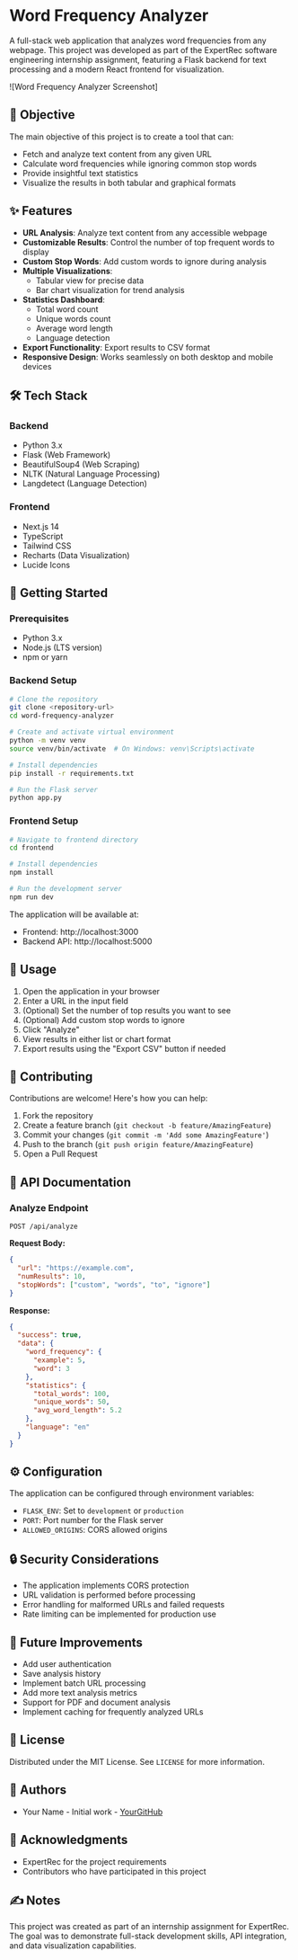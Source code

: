 # Word Frequency Analyzer

A full-stack web application that analyzes word frequencies from any webpage. This project was developed as part of the ExpertRec software engineering internship assignment, featuring a Flask backend for text processing and a modern React frontend for visualization.

![Word Frequency Analyzer Screenshot]

## 🎯 Objective

The main objective of this project is to create a tool that can:
- Fetch and analyze text content from any given URL
- Calculate word frequencies while ignoring common stop words
- Provide insightful text statistics
- Visualize the results in both tabular and graphical formats

## ✨ Features

- **URL Analysis**: Analyze text content from any accessible webpage
- **Customizable Results**: Control the number of top frequent words to display
- **Custom Stop Words**: Add custom words to ignore during analysis
- **Multiple Visualizations**: 
  - Tabular view for precise data
  - Bar chart visualization for trend analysis
- **Statistics Dashboard**:
  - Total word count
  - Unique words count
  - Average word length
  - Language detection
- **Export Functionality**: Export results to CSV format
- **Responsive Design**: Works seamlessly on both desktop and mobile devices

## 🛠️ Tech Stack

### Backend
- Python 3.x
- Flask (Web Framework)
- BeautifulSoup4 (Web Scraping)
- NLTK (Natural Language Processing)
- Langdetect (Language Detection)

### Frontend
- Next.js 14
- TypeScript
- Tailwind CSS
- Recharts (Data Visualization)
- Lucide Icons

## 🚀 Getting Started

### Prerequisites
- Python 3.x
- Node.js (LTS version)
- npm or yarn

### Backend Setup
```bash
# Clone the repository
git clone <repository-url>
cd word-frequency-analyzer

# Create and activate virtual environment
python -m venv venv
source venv/bin/activate  # On Windows: venv\Scripts\activate

# Install dependencies
pip install -r requirements.txt

# Run the Flask server
python app.py
```

### Frontend Setup
```bash
# Navigate to frontend directory
cd frontend

# Install dependencies
npm install

# Run the development server
npm run dev
```

The application will be available at:
- Frontend: http://localhost:3000
- Backend API: http://localhost:5000

## 📝 Usage

1. Open the application in your browser
2. Enter a URL in the input field
3. (Optional) Set the number of top results you want to see
4. (Optional) Add custom stop words to ignore
5. Click "Analyze"
6. View results in either list or chart format
7. Export results using the "Export CSV" button if needed

## 🤝 Contributing

Contributions are welcome! Here's how you can help:

1. Fork the repository
2. Create a feature branch (`git checkout -b feature/AmazingFeature`)
3. Commit your changes (`git commit -m 'Add some AmazingFeature'`)
4. Push to the branch (`git push origin feature/AmazingFeature`)
5. Open a Pull Request

## 📄 API Documentation

### Analyze Endpoint
```
POST /api/analyze
```

**Request Body:**
```json
{
  "url": "https://example.com",
  "numResults": 10,
  "stopWords": ["custom", "words", "to", "ignore"]
}
```

**Response:**
```json
{
  "success": true,
  "data": {
    "word_frequency": {
      "example": 5,
      "word": 3
    },
    "statistics": {
      "total_words": 100,
      "unique_words": 50,
      "avg_word_length": 5.2
    },
    "language": "en"
  }
}
```

## ⚙️ Configuration

The application can be configured through environment variables:
- `FLASK_ENV`: Set to `development` or `production`
- `PORT`: Port number for the Flask server
- `ALLOWED_ORIGINS`: CORS allowed origins

## 🔒 Security Considerations

- The application implements CORS protection
- URL validation is performed before processing
- Error handling for malformed URLs and failed requests
- Rate limiting can be implemented for production use

## 🚧 Future Improvements

- Add user authentication
- Save analysis history
- Implement batch URL processing
- Add more text analysis metrics
- Support for PDF and document analysis
- Implement caching for frequently analyzed URLs

## 📜 License

Distributed under the MIT License. See `LICENSE` for more information.

## 👥 Authors

- Your Name - Initial work - [YourGitHub](https://github.com/yourusername)

## 🙏 Acknowledgments

- ExpertRec for the project requirements
- Contributors who have participated in this project

## ✍️ Notes

This project was created as part of an internship assignment for ExpertRec. The goal was to demonstrate full-stack development skills, API integration, and data visualization capabilities.